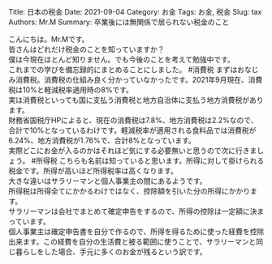 Title: 日本の税金
Date: 2021-09-04
Category: お金
Tags: お金, 税金
Slug: tax
Authors: Mr.M
Summary: 卒業後には無関係で居られない税金のこと

こんにちは。Mr.Mです。<br>皆さんはどれだけ税金のことを知っていますか？<br>僕は今現在ほとんど知りません。でも今後のことを考えて勉強中です。<br>これまでの学びを備忘録的にまとめることにしました。
#消費税
まずはおなじみ消費税。消費税の仕組み良く分かっていなかったです。2021年9月現在、消費税は10%と軽減税率適用時の8%です。<br>実は消費税といっても国に支払う消費税と地方自治体に支払う地方消費税があります。<br>財務省国税庁HPによると、現在の消費税は7.8%、地方消費税は2.2%なので、合計で10%となっているわけです。軽減税率が適用される食料品では消費税が6.24%、地方消費税が1.76%で、合計8%となっています。<br>実際どこにお金が入るのかはそれほど気にする必要無いと思うので次に行きましょう。
#所得税
こちらも名前は知っていると思います。所得に対して掛けられる税金です。所得が高いほど所得税率は高くなります。<br>大きな違いはサラリーマンと個人事業主の間にあるようです。<br>所得税は所得全てにかかるわけではなく、控除額を引いた分の所得にかかります。<br>サラリーマンは会社でまとめて確定申告をするので、所得の控除は一定額に決まっています。<br>個人事業主は確定申告書を自分で作るので、所得を得るために使った経費を控除出来ます。この経費を自分の生活費と被る範囲に使うことで、サラリーマンと同じ暮らしをした場合、手元に多くのお金が残るという訳です。
